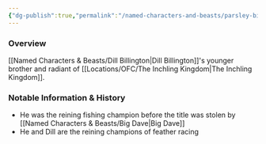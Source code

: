```yaml
---
{"dg-publish":true,"permalink":"/named-characters-and-beasts/parsley-billington/","tags":["NPC"],"updated":"2025-02-08T14:02:28.792+00:00"}
---
```



### Overview
[[Named Characters & Beasts/Dill Billington\|Dill Billington]]'s younger brother and radiant of [[Locations/OFC/The Inchling Kingdom\|The Inchling Kingdom]].

### Notable Information & History 
- He was the reining fishing champion before the title was stolen by [[Named Characters & Beasts/Big Dave\|Big Dave]]
- He and Dill are the reining champions of feather racing 